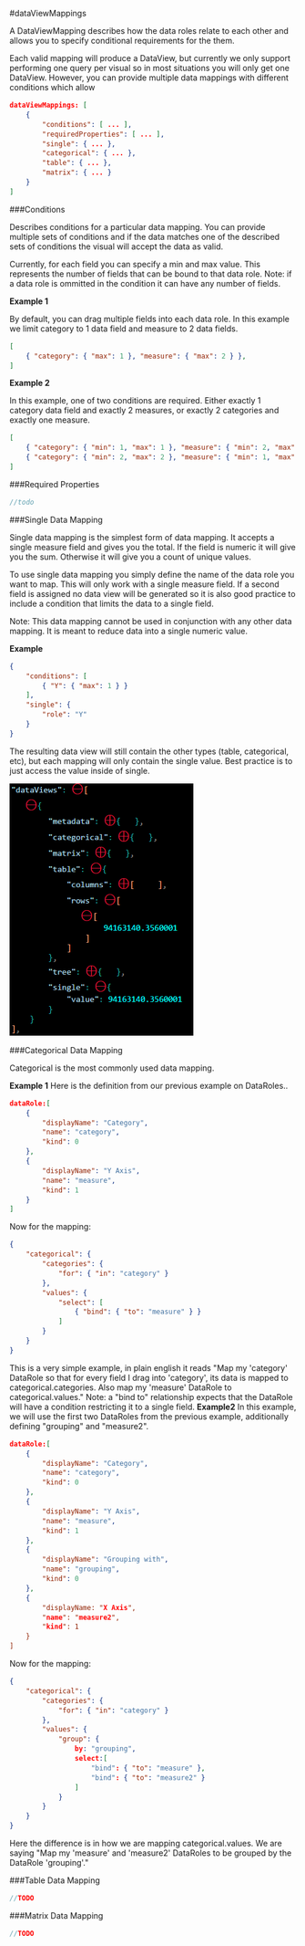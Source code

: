 #dataViewMappings

A DataViewMapping describes how the data roles relate to each other and allows you to specify conditional requirements for the them.

Each valid mapping will produce a DataView, but currently we only support performing one query per visual so in most situations you will only get one DataView. However, you can provide multiple data mappings with different conditions which allow

```json
dataViewMappings: [
    {
        "conditions": [ ... ],
        "requiredProperties": [ ... ],
        "single": { ... },
        "categorical": { ... },
        "table": { ... },
        "matrix": { ... }
    }
]
```

###Conditions

Describes conditions for a particular data mapping. You can provide multiple sets of conditions and if the data matches one of the described sets of conditions the visual will accept the data as valid.

Currently, for each field you can specify a min and max value. This represents the number of fields that can be bound to that data role. Note: if a data role is ommitted in the condition it can have any number of fields.

**Example 1**

By default, you can drag multiple fields into each data role. In this example we limit category to 1 data field and measure to 2 data fields.

```json
[
    { "category": { "max": 1 }, "measure": { "max": 2 } },
]
```

**Example 2**

In this example, one of two conditions are required. Either exactly 1 category data field and exactly 2 measures, or exactly 2 categories and exactly one measure.

```json
[
    { "category": { "min": 1, "max": 1 }, "measure": { "min": 2, "max": 2 } },
    { "category": { "min": 2, "max": 2 }, "measure": { "min": 1, "max": 1 } }
]
```

###Required Properties

```typescript
//todo
```

###Single Data Mapping

Single data mapping is the simplest form of data mapping. It accepts a single measure field and gives you the total. If the field is numeric it will give you the sum. Otherwise it will give you a count of unique values.

To use single data mapping you simply define the name of the data role you want to map. This will only work with a single measure field. If a second field is assigned no data view will be generated so it is also good practice to include a condition that limits the data to a single field.

Note: This data mapping cannot be used in conjunction with any other data mapping. It is meant to reduce data into a single numeric value.

**Example**

```json
{
    "conditions": [
        { "Y": { "max": 1 } }
    ],
    "single": {
        "role": "Y"
    }
}  
```

The resulting data view will still contain the other types (table, categorical, etc), but each mapping will only contain the single value. Best practice is to just access the value inside of single.

![](../images/DataViewMappingResultSingle.png)

###Categorical Data Mapping

Categorical is the most commonly used data mapping. 

**Example 1**
Here is the definition from our previous example on DataRoles..
```json
dataRole:[
    {
        "displayName": "Category",
        "name": "category",
        "kind": 0
    },
    {
        "displayName": "Y Axis",
        "name": "measure",
        "kind": 1
    }
]
```
Now for the mapping:
```json
{
    "categorical": {
        "categories": {
            "for": { "in": "category" }
        },
        "values": {
            "select": [
                { "bind": { "to": "measure" } }
            ]
        }
    }
}
```
This is a very simple example, in plain english it reads "Map my 'category' DataRole so that for every field I drag into 'category', its data is mapped to categorical.categories. Also map my 'measure' DataRole to categorical.values."
Note: a "bind to" relationship expects that the DataRole will have a condition restricting it to a single field. 
**Example2**
In this example, we will use the first two DataRoles from the previous example, additionally defining "grouping" and "measure2".
```json
dataRole:[
    {
        "displayName": "Category",
        "name": "category",
        "kind": 0
    },
    {
        "displayName": "Y Axis",
        "name": "measure",
        "kind": 1
    },
    {
        "displayName": "Grouping with",
        "name": "grouping",
        "kind": 0
    },
    {
        "displayName: "X Axis",
        "name": "measure2",
        "kind": 1
    }
]
```
Now for the mapping: 
```json
{
    "categorical": {
        "categories": {
            "for": { "in": "category" }
        },
        "values": {
            "group": {
                by: "grouping",
                select:[
                    "bind": { "to": "measure" },
                    "bind": { "to": "measure2" }
                ]
            }
        }
    }
}
```
Here the difference is in how we are mapping categorical.values. We are saying "Map my 'measure' and 'measure2' DataRoles to be grouped by the DataRole 'grouping'." 

###Table Data Mapping

```typescript
//TODO
```

###Matrix Data Mapping

```typescript
//TODO
```
